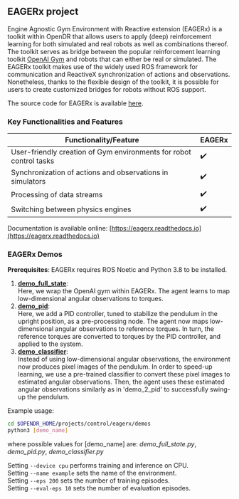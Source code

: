 ## EAGERx project

Engine Agnostic Gym Environment with Reactive extension (EAGERx) is a toolkit within OpenDR that allows users to apply (deep) reinforcement learning for both simulated and real robots as well as combinations thereof.
The toolkit serves as bridge between the popular reinforcement learning toolkit [OpenAI Gym](https://gym.openai.com/) and robots that can either be real or simulated.
The EAGERx toolkit makes use of the widely used ROS framework for communication and ReactiveX synchronization of actions and observations.
Nonetheless, thanks to the flexible design of the toolkit, it is possible for users to create customized bridges for robots without ROS support.

The source code for EAGERx is available [here](https://github.com/eager-dev/eagerx).

### Key Functionalities and Features


| **Functionality/Feature**                                           | **EAGERx**         |
| ------------------------------------------------------------------- | -------------------|
| User-friendly creation of Gym environments for robot control tasks  | :heavy_check_mark: |
| Synchronization of actions and observations in simulators           | :heavy_check_mark: |
| Processing of data streams                                          | :heavy_check_mark: |
| Switching between physics engines                                   | :heavy_check_mark: |

Documentation is available online: [https://eagerx.readthedocs.io](https://eagerx.readthedocs.io)


### EAGERx Demos

**Prerequisites**: EAGERx requires ROS Noetic and Python 3.8 to be installed.

1. **[demo_full_state](../../projects/control/eagerx/demos/demo_full_state.py)**:  
   Here, we wrap the OpenAI gym within EAGERx.
   The agent learns to map low-dimensional angular observations to torques.
2. **[demo_pid](../../projects/control/eagerx/demos/demo_pid.py)**:   
   Here, we add a PID controller, tuned to stabilize the pendulum in the upright position, as a pre-processing node.
   The agent now maps low-dimensional angular observations to reference torques.
   In turn, the reference torques are converted to torques by the PID controller, and applied to the system.
3. **[demo_classifier](../../projects/control/eagerx/demos/demo_classifier.py)**:   
   Instead of using low-dimensional angular observations, the environment now produces pixel images of the pendulum.
   In order to speed-up learning, we use a pre-trained classifier to convert these pixel images to estimated angular observations.
   Then, the agent uses these estimated angular observations similarly as in 'demo_2_pid' to successfully swing-up the pendulum.
   
Example usage:
```bash
cd $OPENDR_HOME/projects/control/eagerx/demos
python3 [demo_name]
```

where possible values for [demo_name] are: *demo_full_state.py*, *demo_pid.py*, *demo_classifier.py*

Setting `--device cpu` performs training and inference on CPU.  
Setting `--name example` sets the name of the environment.  
Setting `--eps 200` sets the number of training episodes.  
Setting `--eval-eps 10` sets the number of evaluation episodes.